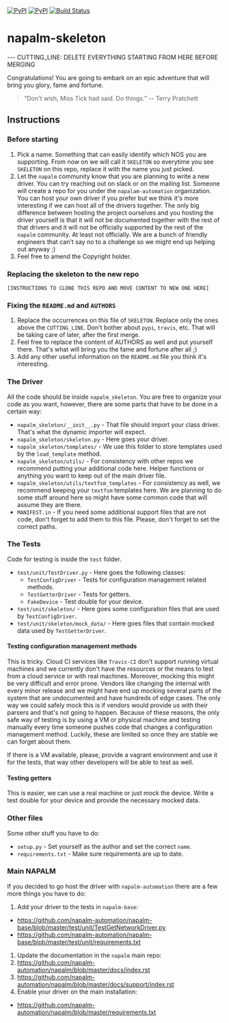 [![PyPI](https://img.shields.io/pypi/v/napalm-skeleton.svg)](https://pypi.python.org/pypi/napalm-skeleton)
[![PyPI](https://img.shields.io/pypi/dm/napalm-skeleton.svg)](https://pypi.python.org/pypi/napalm-skeleton)
[![Build Status](https://travis-ci.org/napalm-automation/napalm-skeleton.svg?branch=master)](https://travis-ci.org/napalm-automation/napalm-skeleton)

# napalm-skeleton

--- CUTTING_LINE: DELETE EVERYTHING STARTING FROM HERE BEFORE MERGING

Congratulations! You are going to embark on an epic adventure that will bring you glory, fame and
fortune.

> “Don't wish, Miss Tick had said. Do things.”
> -- Terry Pratchett

## Instructions

### Before starting

1. Pick a name. Something that can easily identify which NOS you are supporting. From now on we will
call it `SKELETON` so everytime you see `SKELETON` on this repo, replace it with the name you just
picked.
1. Let the `napalm` community know that you are planning to write a new driver. You can try reaching
out on slack or on the mailing list. Someone will create a repo for you under the
`napalam-automation` organization. You can host your own driver if you prefer but we think
it's more interesting if we can host all of the drivers together. The only big difference between
hosting the project ourselves and you hosting the driver yourself is that it will not be documented
together with the rest of that drivers and it will not be officially supported by the rest of the
`napalm` community. At least not officially. We are a bunch of friendly engineers that can't say no
to a challenge so we might end up helping out anyway ;)
1. Feel free to amend the Copyright holder.

### Replacing the skeleton to the new repo

`[INSTRUCTIONS TO CLONE THIS REPO AND MOVE CONTENT TO NEW ONE HERE]`

### Fixing the `README.md` and `AUTHORS`

1. Replace the occurrences on this file of `SKELETON`. Replace only the ones above
the `CUTTING_LINE`. Don't bother about `pypi`, `travis`, etc. That will be taking care of later,
after the first merge.
1. Feel free to replace the content of AUTHORS as well and put yourself there. That's what will
bring you the fame and fortune after all ;)
1. Add any other useful information on the `README.md` file you think it's interesting.

### The Driver

All the code should be inside `napalm_skeleton`. You are free to organize your code as you want,
however, there are some parts that have to be done in a certain way:

* `napalm_skeleton/__init__.py` - That file should import your class driver. That's what the
dynamic importer will expect.
* `napalm_skeleton/skeleton.py` - Here goes your driver.
* `napalm_skeleton/templates/` - We use this folder to store templates used by the `load_template`
method.
* `napalm_skeleton/utils/` - For consistency with other repos we recommend putting your additional
code here. Helper functions or anything you want to keep out of the main driver file.
* `napalm_skeleton/utils/textfsm_templates` - For consistency as well, we recommend keeping your
`textfsm` templates here. We are planning to do some stuff around here so might have some common
code that will assume they are there.
* `MANIFEST.in` - If you need some additional support files that are not code, don't forget to add
them to this file. Please, don't forget to set the correct paths.

### The Tests

Code for testing is inside the `test` folder.

* `test/unit/TestDriver.py` - Here goes the following classes:
  * `TestConfigDriver` - Tests for configuration management related methods.
  * `TestGetterDriver` - Tests for getters.
  * `FakeDevice` - Test double for your device.
* `test/unit/skeleton/` - Here goes some configuration files that are used by `TestConfigDriver`.
* `test/unit/skeleton/mock_data/` - Here goes files that contain mocked data used by
                                    `TestGetterDriver`.

#### Testing configuration management methods

This is tricky. Cloud CI services like `Travis-CI` don't support running virtual machines and
we currently don't have the resources or the means to test from a cloud service or with real
machines. Moreover, mocking this might be very difficult and error prone. Vendors like changing
the internal with every minor release and we might have end up mocking several parts of the system
that are undocumented and have hundreds of edge cases. The only way we could safely mock this is
if vendors would provide us with their parsers and that's not going to happen. Because of these
reasons, the only safe way of testing is by using a VM or physical machine and testing manually
every time someone pushes code that changes a configuration management method. Luckily, these are
limited so once they are stable we can forget about them.

If there is a VM available, please, provide a vagrant environment and use it for the tests,
that way other developers will be able to test as well.

#### Testing getters

This is easier, we can use a real machine or just mock the device. Write a test double for your
device and provide the necessary mocked data.

### Other files

Some other stuff you have to do:

* `setup.py` - Set yourself as the author and set the correct `name`.
* `requirements.txt` - Make sure requirements are up to date.

### Main NAPALM

If you decided to go host the driver with `napalm-automation` there are a few more things you have
to do:

1. Add your driver to the tests in `napalm-base`:
  * https://github.com/napalm-automation/napalm-base/blob/master/test/unit/TestGetNetworkDriver.py
  * https://github.com/napalm-automation/napalm-base/blob/master/test/unit/requirements.txt
1. Update the documentation in the `napalm` main repo:
  1. https://github.com/napalm-automation/napalm/blob/master/docs/index.rst
  1. https://github.com/napalm-automation/napalm/blob/master/docs/support/index.rst
1. Enable your driver on the main installation:
  * https://github.com/napalm-automation/napalm/blob/master/requirements.txt
